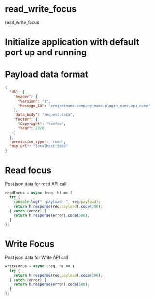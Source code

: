 # read_write_focus

read_write_focus

# Initialize application with default port up and running

# Payload data format

```json
{
  "UB": {
    "header": {
      "Version": "1",
      "Message_ID": "projectname.company_name.plugin_name.api_name"
    },
    "data_body": "request.data",
    "footer": {
      "Copyright": "Yoofoo",
      "Year": 2020
    }
  },
  "permission_type": "read",
  "map_url": "localhost:3000"
}
```

# Read focus

Post json data for read API call

```javascript
readFocus = async (req, h) => {
  try {
    console.log("--payload--", req.payload);
    return h.response(req.payload).code(200);
  } catch (error) {
    return h.response(error).code(500);
  }
};
```

# Write Focus

Post json data for Write API call

```javascript
writeFocus = async (req, h) => {
  try {
    return h.response(req.payload).code(200);
  } catch (error) {
    return h.response(error).code(500);
  }
};
```
